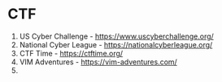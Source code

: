 # CTF
1. US Cyber Challenge - https://www.uscyberchallenge.org/
2. National Cyber League - https://nationalcyberleague.org/
3. CTF Time - https://ctftime.org/
4. VIM Adventures - https://vim-adventures.com/
5. 